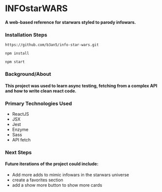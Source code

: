 # INFOstarWARS

#### A web-based reference for starwars styled to parody infowars.

### Installation Steps

```https://github.com/b3an5/info-star-wars.git```

```npm install```

```npm start```

### Background/About

#### This project was used to learn async testing, fetching from a complex API and how to write clean react code. 

### Primary Technologies Used

- ReactJS
- JSX
- Jest
- Enzyme
- Sass
- API fetch

### Next Steps
#### Future iterations of the project could include:

- Add more adds to mimic infowars in the starwars universe 
- create a favorites section
- add a show more button to show more cards
